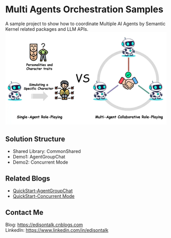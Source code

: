 # Multi Agents Orchestration Samples
A sample project to show how to coordinate Multiple AI Agents by Semantic Kernel related packages and LLM APIs.  
![Single-VS-Multi](doc/single-vs-multi.png)  

## Solution Structure
- Shared Library: CommonShared
- Demo1: AgentGroupChat
- Demo2: Concurrent Mode

## Related Blogs
- [QuickStart-AgentGroupChat](https://www.cnblogs.com/edisontalk/p/-/quick-start-agent-orchestration-agentgroupchat)
- [QuickStart-Concurrent Mode](https://www.cnblogs.com/edisontalk/p/-/quick-start-agent-orchestration-concurrent)

## Contact Me
Blog: https://edisontalk.cnblogs.com  
LinkedIn: https://www.linkedin.com/in/edisontalk